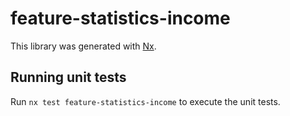 # feature-statistics-income

This library was generated with [Nx](https://nx.dev).

## Running unit tests

Run `nx test feature-statistics-income` to execute the unit tests.
